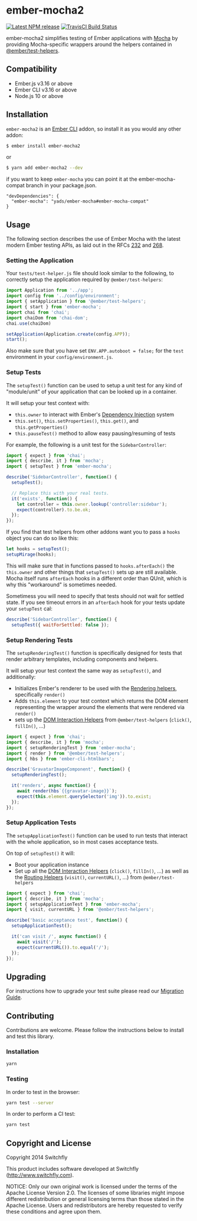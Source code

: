 
ember-mocha2
==============================================================================

[![Latest NPM release][npm-badge]][npm-badge-url]
[![TravisCI Build Status][travis-badge]][travis-badge-url]

[npm-badge]: https://img.shields.io/npm/v/ember-mocha2.svg
[npm-badge-url]: https://www.npmjs.com/package/ember-mocha2
[travis-badge]: https://img.shields.io/travis/yads/ember-mocha/master.svg
[travis-badge-url]: https://travis-ci.org/yads/ember-mocha

ember-mocha2 simplifies testing of Ember applications with
[Mocha](https://mochajs.org/) by providing Mocha-specific wrappers around the
helpers contained in
[@ember/test-helpers](https://github.com/emberjs/ember-test-helpers).


Compatibility
------------------------------------------------------------------------------

- Ember.js v3.16 or above
- Ember CLI v3.16 or above
- Node.js 10 or above


Installation
------------------------------------------------------------------------------

`ember-mocha2` is an [Ember CLI](http://www.ember-cli.com/) addon, so install it
as you would any other addon:

```sh
$ ember install ember-mocha2
```

or

```sh
$ yarn add ember-mocha2 --dev
```

if you want to keep `ember-mocha` you can point it at the ember-mocha-compat branch in your package.json.

```
"devDependencies": {
  "ember-mocha": "yads/ember-mocha#ember-mocha-compat"
}
```

Usage
------------------------------------------------------------------------------

The following section describes the use of Ember Mocha with the latest modern
Ember testing APIs, as laid out in the RFCs
[232](https://github.com/emberjs/rfcs/blob/master/text/0232-simplify-qunit-testing-api.md)
and
[268](https://github.com/emberjs/rfcs/blob/master/text/0268-acceptance-testing-refactor.md).

### Setting the Application

Your `tests/test-helper.js` file should look similar to the following, to
correctly setup the application required by `@ember/test-helpers`:

```javascript
import Application from '../app';
import config from '../config/environment';
import { setApplication } from '@ember/test-helpers';
import { start } from 'ember-mocha';
import chai from 'chai';
import chaiDom from 'chai-dom';
chai.use(chaiDom)

setApplication(Application.create(config.APP));
start();
```

Also make sure that you have set `ENV.APP.autoboot = false;` for the `test`
environment in your `config/environment.js`.

### Setup Tests

The `setupTest()` function can be used to setup a unit test for any kind
of "module/unit" of your application that can be looked up in a container.

It will setup your test context with:

* `this.owner` to interact with Ember's [Dependency Injection](https://guides.emberjs.com/v3.0.0/applications/dependency-injection/)
  system
* `this.set()`, `this.setProperties()`, `this.get()`, and `this.getProperties()`
* `this.pauseTest()` method to allow easy pausing/resuming of tests

For example, the following is a unit test for the `SidebarController`:

```javascript
import { expect } from 'chai';
import { describe, it } from 'mocha';
import { setupTest } from 'ember-mocha';

describe('SidebarController', function() {
  setupTest();

  // Replace this with your real tests.
  it('exists', function() {
    let controller = this.owner.lookup('controller:sidebar');
    expect(controller).to.be.ok;
  });
});
```

If you find that test helpers from other addons want you to pass a `hooks`
object you can do so like this:

```javascript
let hooks = setupTest();
setupMirage(hooks);
```

This will make sure that in functions passed to `hooks.afterEach()` the
`this.owner` and other things that `setupTest()` sets up are still available.
Mocha itself runs `afterEach` hooks in a different order than QUnit, which is
why this "workaround" is sometimes needed.

Sometimess you will need to specify that tests should not wait for settled state.
If you see timeout errors in an `afterEach` hook for your tests update your `setupTest`
cal:

```javascript
describe('SidebarController', function() {
  setupTest({ waitForSettled: false });
```


### Setup Rendering Tests

The `setupRenderingTest()` function is specifically designed for tests that
render arbitrary templates, including components and helpers.

It will setup your test context the same way as `setupTest()`, and additionally:

* Initializes Ember's renderer to be used with the
  [Rendering helpers](https://github.com/emberjs/ember-test-helpers/blob/master/API.md#rendering-helpers),
  specifically `render()`
* Adds `this.element` to your test context which returns the DOM element
  representing the wrapper around the elements that were rendered via
  `render()`
* sets up the [DOM Interaction Helpers](https://github.com/emberjs/ember-test-helpers/blob/master/API.md#dom-interaction-helpers)
  from `@ember/test-helpers` (`click()`, `fillIn()`, ...)

```javascript
import { expect } from 'chai';
import { describe, it } from 'mocha';
import { setupRenderingTest } from 'ember-mocha';
import { render } from '@ember/test-helpers';
import { hbs } from 'ember-cli-htmlbars';

describe('GravatarImageComponent', function() {
  setupRenderingTest();

  it('renders', async function() {
    await render(hbs`{{gravatar-image}}`);
    expect(this.element.querySelector('img')).to.exist;
  });
});
```

### Setup Application Tests

The `setupApplicationTest()` function can be used to run tests that interact
with the whole application, so in most cases acceptance tests.

On top of `setupTest()` it will:

* Boot your application instance
* Set up all the [DOM Interaction Helpers](https://github.com/emberjs/ember-test-helpers/blob/master/API.md#dom-interaction-helpers)
  (`click()`, `fillIn()`, ...) as well as the [Routing Helpers](https://github.com/emberjs/ember-test-helpers/blob/master/API.md#routing-helpers)
  (`visit()`, `currentURL()`, ...) from `@ember/test-helpers`

```javascript
import { expect } from 'chai';
import { describe, it } from 'mocha';
import { setupApplicationTest } from 'ember-mocha';
import { visit, currentURL } from '@ember/test-helpers';

describe('basic acceptance test', function() {
  setupApplicationTest();

  it('can visit /', async function() {
    await visit('/');
    expect(currentURL()).to.equal('/');
  });
});
```

Upgrading
------------------------------------------------------------------------------

For instructions how to upgrade your test suite please read our
[Migration Guide](docs/migration.md).

Contributing
------------------------------------------------------------------------------

Contributions are welcome. Please follow the instructions below to install and
test this library.

### Installation

```sh
yarn
```

### Testing

In order to test in the browser:

```sh
yarn test --server
```

In order to perform a CI test:

```sh
yarn test
```


Copyright and License
------------------------------------------------------------------------------

Copyright 2014 Switchfly

This product includes software developed at
Switchfly (http://www.switchfly.com).

NOTICE: Only our own original work is licensed under the terms of the Apache
License Version 2.0. The licenses of some libraries might impose different
redistribution or general licensing terms than those stated in the Apache
License. Users and redistributors are hereby requested to verify these
conditions and agree upon them.
